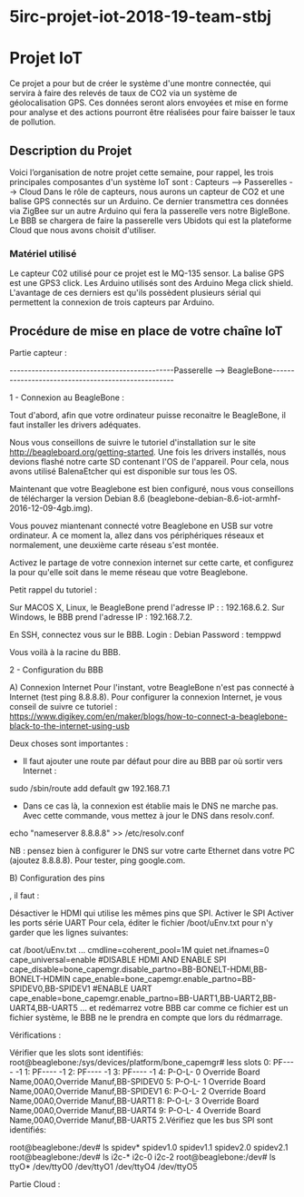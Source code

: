 # 5irc-projet-iot-2018-19-team-stbj

# Projet IoT

Ce projet a pour but de créer le système d'une montre connectée, qui servira à faire des relevés de taux de CO2 via un système de géolocalisation GPS. 
Ces données seront alors envoyées et mise en forme pour analyse et des actions pourront être réalisées pour faire baisser le taux de pollution. 

## Description du Projet

Voici l’organisation de notre projet cette semaine, pour rappel, les trois principales composantes d'un système IoT sont :
Capteurs --> Passerelles --> Cloud
Dans le rôle de capteurs, nous aurons un capteur de CO2 et une balise GPS connectés sur un Arduino. Ce dernier transmettra ces données via ZigBee sur un autre Arduino qui fera la passerelle vers notre BigleBone. Le BBB se chargera de faire la passerelle vers Ubidots qui est la plateforme Cloud que nous avons choisit d'utiliser.

### Matériel utilisé 

Le capteur C02 utilisé pour ce projet est le MQ-135 sensor. 
La balise GPS est une GPS3 click. 
Les Arduino utilisés sont des Arduino Mega click shield. L'avantage de ces derniers est qu'ils possèdent plusieurs sérial qui permettent la connexion de trois capteurs par Arduino. 

## Procédure de mise en place de votre chaîne IoT

Partie capteur : 

---------------------------------------------Passerelle --> BeagleBone--------------------------------------------------- 

1 - Connexion au BeagleBone :

Tout d'abord, afin que votre ordinateur puisse reconaitre le BeagleBone, il faut installer les drivers adéquates. 

Nous vous conseillons de suivre le tutoriel d'installation sur le site http://beagleboard.org/getting-started. 
Une fois les drivers installés, nous devions flashé notre carte SD contenant l'OS de l'appareil. Pour cela, nous avons utilisé BalenaEtcher qui est disponible sur tous les OS. 

Maintenant que votre Beaglebone est bien configuré, nous vous conseillons de télécharger la version Debian 8.6 (beaglebone-debian-8.6-iot-armhf-2016-12-09-4gb.img).

Vous pouvez miantenant connecté votre Beaglebone en USB sur votre ordinateur. A ce moment la, allez dans vos périphériques réseaux et normalement, une deuxième carte réseau s'est montée. 

Activez le partage de votre connexion internet sur cette carte, et configurez la pour qu'elle soit dans le meme réseau que votre Beaglebone. 

Petit rappel du tutoriel : 

Sur MACOS X, Linux, le BeagleBone prend l'adresse IP : : 192.168.6.2. 
Sur Windows, le BBB prend l'adresse IP : 192.168.7.2.

En SSH, connectez vous sur le BBB. 
Login : Debian 
Password : temppwd 

Vous voilà à la racine du BBB. 

2 - Configuration du BBB 

A) Connexion Internet 
Pour l'instant, votre BeagleBone n'est pas connecté à Internet (test ping 8.8.8.8). Pour configurer la connexion Internet, je vous conseil de suivre ce tutoriel : https://www.digikey.com/en/maker/blogs/how-to-connect-a-beaglebone-black-to-the-internet-using-usb 

Deux choses sont importantes : 
- Il faut ajouter une route par défaut pour dire au BBB par où sortir vers Internet : 

sudo /sbin/route add default gw 192.168.7.1

- Dans ce cas là, la connexion est établie mais le DNS ne marche pas. Avec cette commande, vous mettez à jour le DNS dans resolv.conf. 

echo "nameserver 8.8.8.8" >> /etc/resolv.conf 

NB : pensez bien à configurer le DNS sur votre carte Ethernet dans votre PC (ajoutez 8.8.8.8). Pour tester, ping google.com.

B) Configuration des pins 




, il faut :

Désactiver le HDMI qui utilise les mêmes pins que SPI.
Activer le SPI
Activer les ports série UART
Pour cela, éditer le fichier /boot/uEnv.txt pour n'y garder que les lignes suivantes:

cat /boot/uEnv.txt
...
cmdline=coherent_pool=1M quiet net.ifnames=0 cape_universal=enable
#DISABLE HDMI AND ENABLE SPI
cape_disable=bone_capemgr.disable_partno=BB-BONELT-HDMI,BB-BONELT-HDMIN
cape_enable=bone_capemgr.enable_partno=BB-SPIDEV0,BB-SPIDEV1
#ENABLE UART
cape_enable=bone_capemgr.enable_partno=BB-UART1,BB-UART2,BB-UART4,BB-UART5
...
et redémarrez votre BBB car comme ce fichier est un fichier système, le BBB ne le prendra en compte que lors du rédmarrage. 

Vérifications :

Vérifier que les slots sont identifiés:
root@beaglebone:/sys/devices/platform/bone_capemgr# less slots
 0: PF----  -1 
 1: PF----  -1 
 2: PF----  -1 
 3: PF----  -1 
 4: P-O-L-   0 Override Board Name,00A0,Override Manuf,BB-SPIDEV0
 5: P-O-L-   1 Override Board Name,00A0,Override Manuf,BB-SPIDEV1
 6: P-O-L-   2 Override Board Name,00A0,Override Manuf,BB-UART1
 8: P-O-L-   3 Override Board Name,00A0,Override Manuf,BB-UART4
 9: P-O-L-   4 Override Board Name,00A0,Override Manuf,BB-UART5
2.Vérifiez que les bus SPI sont identifiés:

root@beaglebone:/dev# ls spidev*
spidev1.0  spidev1.1  spidev2.0  spidev2.1
root@beaglebone:/dev# ls i2c-*
i2c-0  i2c-2
root@beaglebone:/dev# ls ttyO*
/dev/ttyO0  /dev/ttyO1  /dev/ttyO4  /dev/ttyO5



Partie Cloud : 





